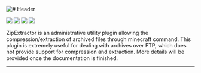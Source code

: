 ![# Header](http://i.imgur.com/NNwBkWb.png)

[![](http://ci.aventiumsoftworks.com/jenkins/job/ZipExtractor/badge/icon)](http://ci.aventiumsoftworks.com/jenkins/job/ZipExtractor/) [![](https://img.shields.io/badge/license-AGPL-blue.svg)](https://bitbucket.org/AventiumSoftworks/zip-extractor/src/3b445af5293f3638493cccf50c11f38f1eaf9902/src/com/dscalzi/zipextractor/resources/License.txt) ![](https://img.shields.io/badge/Spigot-1.11.2-orange.svg) ![](https://img.shields.io/badge/Java-8+-ec2025.svg)

ZipExtractor is an administrative utility plugin allowing the compression/extraction of archived files through minecraft command. This plugin is extremely useful for dealing with archives over FTP, which does not provide support for compression and extraction. More details will be provided once the documentation is finished.

---